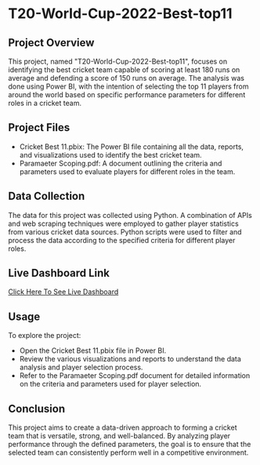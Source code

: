 # T20-World-Cup-2022-Best-top11

## Project Overview
This project, named "T20-World-Cup-2022-Best-top11", focuses on identifying the best cricket team capable of scoring at least 180 runs on average and defending a score of 150 runs on average. The analysis was done using Power BI, with the intention of selecting the top 11 players from around the world based on specific performance parameters for different roles in a cricket team.

## Project Files
- Cricket Best 11.pbix: The Power BI file containing all the data, reports, and visualizations used to identify the best cricket team.
- Paramaeter Scoping.pdf: A document outlining the criteria and parameters used to evaluate players for different roles in the team.
  
## Data Collection
The data for this project was collected using Python. A combination of APIs and web scraping techniques were employed to gather player statistics from various cricket data sources. Python scripts were used to filter and process the data according to the specified criteria for different player roles.

## Live Dashboard Link
[Click Here To See Live Dashboard](https://app.powerbi.com/view?r=eyJrIjoiODdhY2IzZTctN2JkNS00YWRlLWFjODItY2FhOTVhNTNlMGEzIiwidCI6ImM2ZTU0OWIzLTVmNDUtNDAzMi1hYWU5LWQ0MjQ0ZGM1YjJjNCJ9)
## Usage
To explore the project:

- Open the Cricket Best 11.pbix file in Power BI.
- Review the various visualizations and reports to understand the data analysis and player selection process.
- Refer to the Paramaeter Scoping.pdf document for detailed information on the criteria and parameters used for player selection.

## Conclusion
This project aims to create a data-driven approach to forming a cricket team that is versatile, strong, and well-balanced. By analyzing player performance through the defined parameters, the goal is to ensure that the selected team can consistently perform well in a competitive environment.
